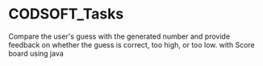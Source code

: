 # CODSOFT_Tasks
Compare the user's guess with the generated number and provide feedback on whether the guess is correct, too high, or too low. with Score board using java
